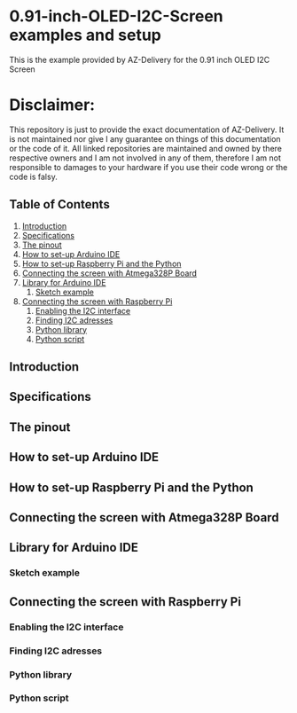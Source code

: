 # 0.91-inch-OLED-I2C-Screen examples and setup
This is the example provided by AZ-Delivery for the 0.91 inch OLED I2C Screen

# Disclaimer: 
This repository is just to provide the exact documentation of AZ-Delivery. It is not maintained nor give I any guarantee on things of this documentation or the code of it.
All linked repositories are maintained and owned by there respective owners and I am not involved in any of them, therefore I am not responsible to damages to your hardware if you use their code wrong or the code is falsy.

## Table of Contents
1. [Introduction](#introduction)
2. [Specifications](#specifications)
3. [The pinout](#pinout)
4. [How to set-up Arduino IDE](#setuparduino)
5. [How to set-up Raspberry Pi and the Python](#setupraspi)
6. [Connecting the screen with Atmega328P Board](#atmega328p)
7. [Library for Arduino IDE](#arduinolib)
   1. [Sketch example](#sketch)
8. [Connecting the screen with Raspberry Pi](#connectionraspi)
   1. [Enabling the I2C interface](#i2cconnection)
   2. [Finding I2C adresses](#i2cadresses)
   3. [Python library](#pythonlib)
   4. [Python script](#pythnscript)


## Introduction <a name="introduction"></a>
## Specifications <a name="specifications"></a>
## The pinout <a name="pinout"></a>
## How to set-up Arduino IDE <a name="setuparduino"></a>
## How to set-up Raspberry Pi and the Python <a name="setupraspi"></a>
## Connecting the screen with Atmega328P Board <a name="atmega328p"></a>
## Library for Arduino IDE <a name="arduinolib"></a>
### Sketch example <a name="sketch"></a>
## Connecting the screen with Raspberry Pi <a name="connectionraspi"></a>
### Enabling the I2C interface <a name="i2cconnection"></a>
### Finding I2C adresses <a name="i2cadresses"></a>
### Python library <a name="pythonlib"></a>
### Python script <a name="pythnscript"></a>
